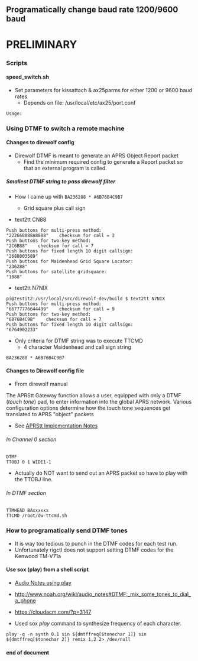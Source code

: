 ## Programatically change baud rate 1200/9600 baud

# PRELIMINARY

### Scripts

#### speed_switch.sh
* Set parameters for kissattach & ax25parms for either 1200 or 9600 baud rates
  * Depends on file: /usr/local/etc/ax25/port.conf

```
Usage:
```

### Using DTMF to switch a remote machine
#### Changes to direwolf config
* Direwolf DTMF is meant to generate an APRS Object Report packet
  * Find the minimum required config to generate a Report packet so that an external program is called.

##### Smallest DTMF string to pass direwolf filter

* How I came up with ```BA236288 * A6B76B4C9B7```
  * Grid square plus call sign

* text2tt CN88
```
Push buttons for multi-press method:
"222668888A8888"    checksum for call = 2
Push buttons for two-key method:
"2C6B88"    checksum for call = 7
Push buttons for fixed length 10 digit callsign:
"2688003589"
Push buttons for Maidenhead Grid Square Locator:
"236288"
Push buttons for satellite gridsquare:
"1088"
```
* text2tt N7NIX
```
pi@testit2:/usr/local/src/direwolf-dev/build $ text2tt N7NIX
Push buttons for multi-press method:
"66777776644499"    checksum for call = 9
Push buttons for two-key method:
"6B76B4C9B"    checksum for call = 7
Push buttons for fixed length 10 digit callsign:
"6764902233"
```

* Only criteria for DTMF string was to execute TTCMD
  * 4 character Maidenhead  and call sign string

```
BA236288 * A6B76B4C9B7
```
#### Changes to Direwolf config file
* From direwolf manual

The APRStt Gateway function allows a user, equipped with only a DTMF (_touch tone_) pad, to enter
information into the global APRS network. Various configuration options determine how the touch tone
sequences get translated to APRS "object" packets

* See [APRStt Implementation Notes](https://github.com/wb2osz/direwolf/blob/master/doc/APRStt-Implementation-Notes.pdf)

###### In Channel 0 section
```
DTMF
TTOBJ 0 1 WIDE1-1
```
* Actually do NOT want to send out an APRS packet so have to play with the TTOBJ line.

###### In DTMF section

```
TTMHEAD BAxxxxxx
TTCMD /root/dw-ttcmd.sh
```

### How to programatically send DTMF tones

* It is way too tedious to punch in the DTMF codes for each test run.
* Unfortunately rigctl does not support setting DTMF codes for the Kenwood TM-V71a

#### Use sox (play) from a shell script

* [Audio Notes using play](http://www.noah.org/wiki/audio_notes)
* http://www.noah.org/wiki/audio_notes#DTMF:_mix_some_tones_to_dial_a_phone
* https://cloudacm.com/?p=3147

* Used sox _play_ command to synthesize frequency of each character.
```
play -q -n synth 0.1 sin ${dmtffreq[$tonechar 1]} sin ${dmtffreq[$tonechar 2]} remix 1,2 2> /dev/null
```

#### end of document
